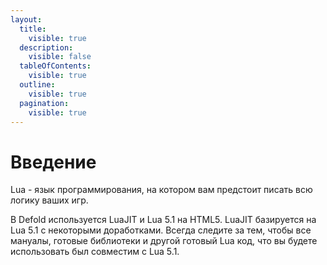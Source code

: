 ```yaml
---
layout:
  title:
    visible: true
  description:
    visible: false
  tableOfContents:
    visible: true
  outline:
    visible: true
  pagination:
    visible: true
---
```


# Введение

Lua - язык программирования, на котором вам предстоит писать всю логику ваших игр.

В Defold используется LuaJIT и Lua 5.1 на HTML5. LuaJIT базируется на Lua 5.1 с некоторыми доработками. Всегда следите за тем, чтобы все мануалы, готовые библиотеки и другой готовый Lua код, что вы будете использовать был совместим с Lua 5.1.

